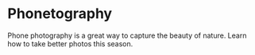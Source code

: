 # Phonetography
Phone photography is a great way to capture the beauty of nature. Learn how to take better photos this season.
